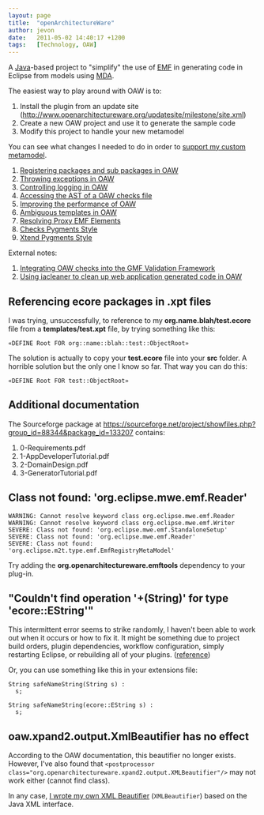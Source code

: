 ```yaml
---
layout: page
title:  "openArchitectureWare"
author: jevon
date:   2011-05-02 14:40:17 +1200
tags:   [Technology, OAW]
---
```


A [Java](java.md)-based project to "simplify" the use of [EMF](emf.md) in generating code in Eclipse from models using [MDA](mda.md).

The easiest way to play around with OAW is to:

1. Install the plugin from an update site (http://www.openarchitectureware.org/updatesite/milestone/site.xml)
1. Create a new OAW project and use it to generate the sample code
1. Modify this project to handle your new metamodel

You can see what changes I needed to do in order to <a href="http://code.google.com/p/iaml/source/detail?r=216">support my custom metamodel</a>.

1. [Registering packages and sub packages in OAW](registering-packages-and-sub-packages-in-oaw.md)
1. [Throwing exceptions in OAW](throwing-exceptions-in-oaw.md)
1. [Controlling logging in OAW](controlling-logging-in-oaw.md)
1. [Accessing the AST of a OAW checks file](accessing-the-ast-of-a-oaw-checks-file.md)
1. [Improving the performance of OAW](improving-the-performance-of-oaw.md)
1. [Ambiguous templates in OAW](ambiguous-templates-in-oaw.md)
1. [Resolving Proxy EMF Elements](resolving-proxy-emf-elements.md)
1. [Checks Pygments Style](checks-pygments-style.md)
1. [Xtend Pygments Style](xtend-pygments-style.md)

External notes:
1. <a href="http://www.openarchitectureware.org/pub/documentation/4.3.1/html/contents/r52.html">Integrating OAW checks into the GMF Validation Framework</a>
1. <a href="http://code.google.com/p/iaml/source/browse/trunk/org.openiaml.model.codegen.oaw/src/org/openiaml/model/codegen/oaw/IACleanerBeautifier.java">Using iacleaner to clean up web application generated code in OAW</a>

## Referencing ecore packages in .xpt files
I was trying, unsuccessfully, to reference to my **org.name.blah/test.ecore** file from a **templates/test.xpt** file, by trying something like this:

`«DEFINE Root FOR org::name::blah::test::ObjectRoot»`

The solution is actually to copy your **test.ecore** file into your **src** folder. A horrible solution but the only one I know so far. That way you can do this:

`«DEFINE Root FOR test::ObjectRoot»`

## Additional documentation
The Sourceforge package at https://sourceforge.net/project/showfiles.php?group_id=88344&package_id=133207 contains:
1. 0-Requirements.pdf
1. 1-AppDeveloperTutorial.pdf
1. 2-DomainDesign.pdf
1. 3-GeneratorTutorial.pdf

## Class not found: 'org.eclipse.mwe.emf.Reader'
```
WARNING: Cannot resolve keyword class org.eclipse.mwe.emf.Reader
WARNING: Cannot resolve keyword class org.eclipse.mwe.emf.Writer
SEVERE: Class not found: 'org.eclipse.mwe.emf.StandaloneSetup'
SEVERE: Class not found: 'org.eclipse.mwe.emf.Reader'
SEVERE: Class not found: 'org.eclipse.m2t.type.emf.EmfRegistryMetaModel'
```

Try adding the **org.openarchitectureware.emftools** dependency to your plug-in.

## "Couldn't find operation '+(String)' for type 'ecore::EString'"
This intermittent error seems to strike randomly, I haven't been able to work out when it occurs or how to fix it. It might be something due to project build orders, plugin dependencies, workflow configuration, simply restarting Eclipse, or rebuilding all of your plugins. (<a href="http://www.openarchitectureware.org/forum/viewtopic.php?showtopic=2997">reference</a>)

Or, you can use something like this in your extensions file:

```
String safeNameString(String s) :
  s;

String safeNameString(ecore::EString s) :
  s;
```

## oaw.xpand2.output.XmlBeautifier has no effect

According to the OAW documentation, this beautifier no longer exists. However, I've also found that `<postprocessor class="org.openarchitectureware.xpand2.output.XMLBeautifier"/>` may not work either (cannot find class).

In any case, <a href="http://code.google.com/p/iaml/source/detail?r=2758">I wrote my own XML Beautifier</a> (`XMLBeautifier`) based on the Java XML interface.
